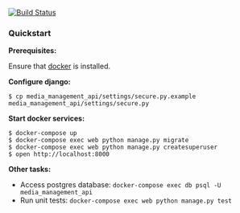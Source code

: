 
[![Build Status](https://travis-ci.org/Harvard-ATG/media_management_api.svg)](https://travis-ci.org/Harvard-ATG/media_management_api)

### Quickstart

**Prerequisites:**

Ensure that [docker](https://www.docker.com/) is installed.

**Configure django:**

```
$ cp media_management_api/settings/secure.py.example media_management_api/settings/secure.py
```

**Start docker services:**

```
$ docker-compose up
$ docker-compose exec web python manage.py migrate
$ docker-compose exec web python manage.py createsuperuser
$ open http://localhost:8000
```

**Other tasks:**

- Access postgres database: `docker-compose exec db psql -U media_management_api`
- Run unit tests: `docker-compose exec web python manage.py test`

